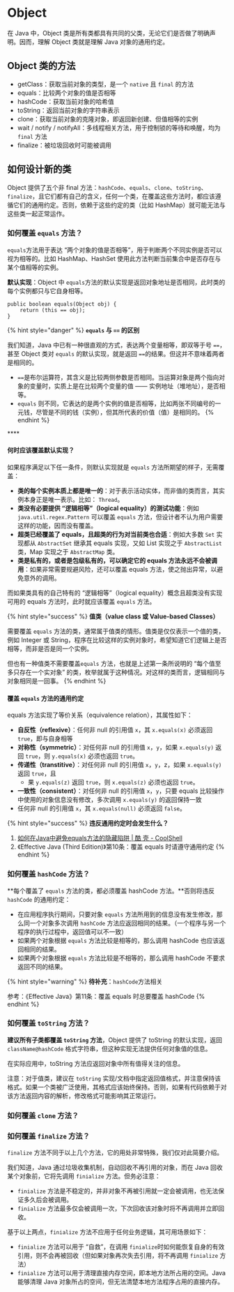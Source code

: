 # Object

在  Java 中，Object 类是所有类都具有共同的父类，无论它们是否做了明确声明。因而，理解 Object 类就是理解 Java 对象的通用约定。

## Object 类的方法

* getClass：获取当前对象的类型，是一个 `native` 且 `final` 的方法
* equals：比较两个对象的值是否相等
* hashCode：获取当前对象的哈希值
* toString：返回当前对象的字符串表示
* clone：获取当前对象的克隆对象，即返回新创建、但值相等的实例
* wait / notify / notifyAll：多线程相关方法，用于控制锁的等待和唤醒，均为 `final` 方法
* finalize：被垃圾回收时可能被调用



## 如何设计新的类

Object 提供了五个非 final 方法：`hashCode`、`equals`、`clone`、`toString`、`finalize`，且它们都有自己的含义，任何一个类，在覆盖这些方法时，都应该遵循它们的通用约定。否则，依赖于这些约定的类（比如 HashMap）就可能无法与这些类一起正常运作。



### 如何覆盖 `equals` 方法？

`equals`方法用于表达 “两个对象的值是否相等”，用于判断两个不同实例是否可以视为相等的。比如 HashMap、HashSet 使用此方法判断当前集合中是否存在与某个值相等的实例。

**默认实现**：Object 中 `equals`方法的默认实现是返回对象地址是否相同，此时类的每个实例都只与它自身相等。

```text
public boolean equals(Object obj) {
    return (this == obj);
}
```

{% hint style="danger" %}
**`equals` 与 `==` 的区别**

我们知道，Java 中已有一种很直观的方式，表达两个变量相等，即双等于号 `==`，甚至 Object 类对 `equals` 的默认实现，就是返回 `==`的结果。但这并不意味着两者是相同的。

* `==`是布尔运算符，其含义是比较两侧参数是否相同。当运算对象是两个指向对象的变量时，实质上是在比较两个变量的值 —— 实例地址（堆地址），是否相等。
* `equals` 则不同，它表达的是两个实例的值是否相等，比如两张不同编号的一元钱，尽管是不同的钱（实例），但其所代表的价值（值）是相同的。
{% endhint %}

\*\*\*\*

#### **何时应该覆盖默认实现？**

如果程序满足以下任一条件，则默认实现就是 `equals`  方法所期望的样子，无需覆盖：

* **类的每个实例本质上都是唯一的**：对于表示活动实体，而非值的类而言，其实例本身正是唯一表示。比如： `Thread`。
* **类没有必要提供 “逻辑相等”（logical equality）的测试功能**：例如 `java.util.regex.Pattern` 可以覆盖 `equals` 方法，但设计者不认为用户需要这样的功能，因而没有覆盖。
* **超类已经覆盖了 equals，且超类的行为对当前类也合适**：例如大多数 `Set` 实现都从 `AbstractSet` 继承其  equals 实现，又如 List 实现之于 `AbstractList` 类，Map 实现之于 `AbstractMap` 类。
* **类是私有的，或者是包级私有的，可以确定它的 equals 方法永远不会被调用**：如果非常需要规避风险，还可以覆盖 equals 方法，使之抛出异常，以避免意外的调用。

而如果类具有的自己特有的 “逻辑相等”（logical equality）概念且超类没有实现可用的 equals 方法时，此时就应该覆盖 `equals` 方法。

{% hint style="success" %}
**值类（value class 或 Value-based Classes）**

需要覆盖 `equals` 方法的类，通常属于值类的情形。值类是仅仅表示一个值的类，例如 Integer 或 String，程序在比较这样的实例对象时，希望知道它们逻辑上是否相等，而非是否是同一个实例。

但也有一种值类不需要覆盖`equals` 方法，也就是上述第一条所说明的 “每个值至多只存在一个实对象” 的类，枚举就属于这种情况。对这样的类而言，逻辑相同与对象相同是一回事。
{% endhint %}



#### 覆盖 `equals` 方法的通用约定

equals 方法实现了等价关系（equivalence relation），其属性如下：

* **自反性（reflexive）**：任何非 null 的引用值 `x`，其 `x.equals(x)` 必须返回 `true`，即与自身相等
* **对称性（symmetric）**：对任何非 null 的引用值 `x`，`y`，如果 `x.equals(y)` 返回 `true`，则 `y.equals(x)` 必须也返回 `true`。
* **传递性（transtitive）**：对任何非 null 的引用值 `x`，`y`，z，如果 `x.equals(y)` 返回 `true`，且
  * 果 `y.equals(z)` 返回 `true`，则 `x.equals(z)` 必须也返回 `true`。
* **一致性（consistent）**：对任何非 null 的引用值 `x`，`y`，只要 equals 比较操作中使用的对象信息没有修改，多次调用 `x.equals(y)` 的返回保持一致
* 任何非 null 的引用值 `x`，其 `x.equals(null)` 必须返回 `false`。

{% hint style="success" %}
**违反通用约定时会发生什么？** 

1. [如何在Java中避免equals方法的隐藏陷阱 \| 酷 壳 - CoolShell ](https://coolshell.cn/articles/1051.html)
2. 《Effective Java \(Third Edition\)》第10条：覆盖 equals 时请遵守通用约定
{% endhint %}



### 如何覆盖 `hashCode` 方法？

**每个覆盖了 `equals` 方法的类，都必须覆盖 hashCode 方法。**否则将违反 `hashCode` 的通用约定：

* 在应用程序执行期间，只要对象 `equals` 方法所用到的信息没有发生修改，那么同一个对象多次调用 `hashCode` 方法应返回相同的结果。（一个程序与另一个程序的执行过程中，返回值可以不一致）
* 如果两个对象根据 `equals` 方法比较是相等的，那么调用 hashCode 也应该返回相同的结果。
* 如果两个对象根据 `equals` 方法比较是不相等的，那么调用 hashCode 不要求返回不同的结果。





{% hint style="warning" %}
**待补充**：`hashCode`方法相关

参考：《Effective Java》第11条：覆盖 equals 时总要覆盖 hashCode
{% endhint %}



### 如何覆盖 `toString` 方法？

**建议所有子类都覆盖 `toString` 方法**，Object 提供了 toString 的默认实现，返回 `className@hashCode` 格式字符串，但这种实现无法提供任何对象值的信息。

在实际应用中，toString 方法应返回对象中所有值得关注的信息。

注意：对于值类，建议在 `toString` 实现/文档中指定返回值格式，并注意保持该格式。如果一个类被广泛使用，其格式应该始终保持。否则，如果有代码依赖于对该方法返回内容的解析，修改格式可能影响其正常运行。



### 如何覆盖 `clone` 方法？



### 如何覆盖 `finalize`  方法？

`finalize` 方法不同于以上几个方法，它的用处非常特殊，我们仅对此简要介绍。

我们知道，Java 通过垃圾收集机制，自动回收不再引用的对象，而在 Java 回收某个对象前，它将先调用 `finialize` 方法。但务必注意：

* `finialize` 方法是不稳定的，并非对象不再被引用就一定会被调用，也无法保证多久后会被调用。
* `finialize` 方法最多仅会被调用一次，下次回收该对象时将不再调用并立即回收。

基于以上两点，`finialize` 方法不应用于任何业务逻辑，其可用场景如下：

* `finialize` 方法可以用于 “自救”，在调用 `finialize`时如何能恢复自身的有效引用，则不会再被回收（但如果对象再次失去引用，将不再调用 `finialize` 方法）
* `finialize` 方法可以用于清理直接内存空间，即本地方法所占用的空间。Java 能够清理 Java 对象所占的空间，但无法清楚本地方法程序占用的直接内存。





